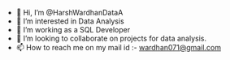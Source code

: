 - 👋 Hi, I’m @HarshWardhanDataA
- 👀 I’m interested in Data Analysis
- 🌱 I’m working as a SQL Developer
- 💞️ I’m looking to collaborate on projects for data analysis.
- 📫 How to reach me on my mail id :- wardhan071@gmail.com

<!---
HarshWardhanDataA/HarshWardhanDataA is a ✨ special ✨ repository because its `README.md` (this file) appears on your GitHub profile.
You can click the Preview link to take a look at your changes.
--->
